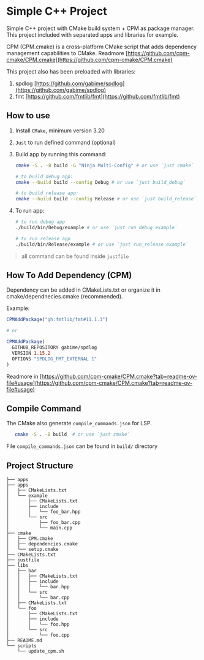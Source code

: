 # Simple C++ Project

Simple C++ project with CMake build system + CPM as package manager. This project included with separated apps and libraries for example.

CPM (CPM.cmake) is a cross-platform CMake script that adds dependency management capabilities to CMake. Readmore [https://github.com/cpm-cmake/CPM.cmake](https://github.com/cpm-cmake/CPM.cmake)

This project also has been preloaded with libraries:

1. spdlog [https://github.com/gabime/spdlog](https://github.com/gabime/spdlog)
2. fmt [https://github.com/fmtlib/fmt](https://github.com/fmtlib/fmt)

## How to use

1. Install `CMake`, minimum version 3.20

2. `Just` to run defined command (optional)

3. Build app by running this command:

   ```sh
   cmake -S . -B build -G "Ninja Multi-Config" # or use `just cmake`

   # to build debug app:
   cmake --build build --config Debug # or use `just build_debug`

   # to build release app:
   cmake --build build --config Release # or use `just build_release`
   ```

4. To run app:

   ```sh
   # to run debug app
   ./build/bin/Debug/example # or use `just run_debug example`

   # to run release app
   ./build/bin/Release/example # or use `just run_release example`
   ```

> all command can be found inside `justfile`

## How To Add Dependency (CPM)

Dependency can be added in CMakeLists.txt or organize it in cmake/dependnecies.cmake (recommended).

Example:

```cmake
CPMAddPackage("gh:fmtlib/fmt#11.1.3")

# or

CPMAddPackage(
  GITHUB_REPOSITORY gabime/spdlog
  VERSION 1.15.2
  OPTIONS "SPDLOG_FMT_EXTERNAL 1"
)
```

Readmore in [https://github.com/cpm-cmake/CPM.cmake?tab=readme-ov-file#usage](https://github.com/cpm-cmake/CPM.cmake?tab=readme-ov-file#usage)

## Compile Command

The CMake also generate `compile_commands.json` for LSP.

```sh
   cmake -S . -B build  # or use `just cmake`
```

File `compile_commands.json` can be found in `build/` directory

## Project Structure

```
├── apps
├── apps
│   ├── CMakeLists.txt
│   └── example
│       ├── CMakeLists.txt
│       ├── include
│       │   └── foo_bar.hpp
│       └── src
│           ├── foo_bar.cpp
│           └── main.cpp
├── cmake
│   ├── CPM.cmake
│   ├── dependencies.cmake
│   └── setup.cmake
├── CMakeLists.txt
├── justfile
├── libs
│   ├── bar
│   │   ├── CMakeLists.txt
│   │   ├── include
│   │   │   └── bar.hpp
│   │   └── src
│   │       └── bar.cpp
│   ├── CMakeLists.txt
│   └── foo
│       ├── CMakeLists.txt
│       ├── include
│       │   └── foo.hpp
│       └── src
│           └── foo.cpp
├── README.md
└── scripts
    └── update_cpm.sh
```

